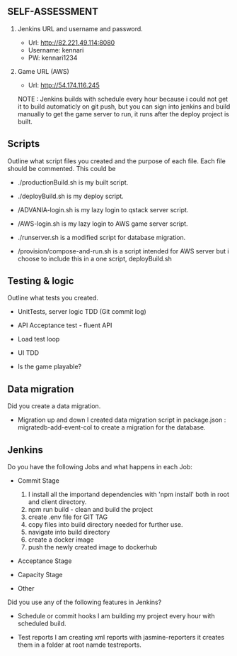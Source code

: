 ## SELF-ASSESSMENT


1. Jenkins URL and username and password. 
   - Url: http://82.221.49.114:8080
   - Username: kennari
   - PW: kennari1234

2. Game URL (AWS)
   - Url: http://54.174.116.245

   NOTE : Jenkins builds with schedule every hour because i could not get it to build automaticly on git push, but you can sign into jenkins and build manually to get the game server to run, it runs after the deploy project is built.


## Scripts

Outline what script files you created and the purpose of each file. Each file should be commented. This could be

  - ./productionBuild.sh is my built script.
  - ./deployBuild.sh is my deploy script.
  - /ADVANIA-login.sh is my lazy login to qstack server script.
  - /AWS-login.sh is my lazy login to AWS game server script.
  - ./runserver.sh is a modified script for database migration. 
  
  - /provision/compose-and-run.sh is a script intended for AWS server but i choose to include this in a one script, deployBuild.sh


## Testing & logic

Outline what tests you created.

- UnitTests, server logic TDD (Git commit log)

- API Acceptance test - fluent API

- Load test loop

- UI TDD

- Is the game playable?


## Data migration

Did you create a data migration.

- Migration up and down
  I created data migration script in package.json : migratedb-add-event-col to create a migration for the database. 



## Jenkins

Do you have the following Jobs and what happens in each Job:

- Commit Stage
  
  1. I install all the importand dependencies with 'npm install' both in root and client directory.
  2. npm run build - clean and build the project 
  3. create .env file for GIT TAG 
  4. copy files into build directory needed for further use.
  5. navigate into build directory 
  6. create a docker image 
  7. push the newly created image to dockerhub

- Acceptance Stage
  
- Capacity Stage

- Other


Did you use any of the following features in Jenkins?

- Schedule or commit hooks
  I am building my project every hour with scheduled build.

- Test reports
  I am creating xml reports with jasmine-reporters it creates them in a folder at root namde testreports.

